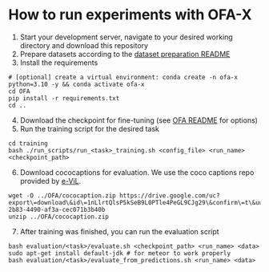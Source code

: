 # How to run experiments with OFA-X

1. Start your development server, navigate to your desired working directory and download this repository
2. Prepare datasets according to the [dataset preparation README](/dataset_preparation/Datasets.md)
3. Install the requirements
```
# [optional] create a virtual environment: conda create -n ofa-x python=3.10 -y && conda activate ofa-x
cd OFA
pip install -r requirements.txt
cd ..
```
4. Download the checkpoint for fine-tuning (see [OFA README](/OFA/checkpoints.md) for options)
5. Run the training script for the desired task
```
cd training
bash ./run_scripts/run_<task>_training.sh <config_file> <run_name> <checkpoint_path>
```
6. Download cococaptions for evaluation. We use the coco captions
repo provided by [e-ViL](https://github.com/maximek3/e-ViL).
```
wget -O ../OFA/cococaption.zip https://drive.google.com/uc?export\=download\&id\=1nLlrtQlsP5kSeB9L0PTle4PeGL9CJg29\&confirm\=t\&uuid=5c455b29-2b83-4490-af3a-cec071b3b40b
unzip ../OFA/cococaption.zip
```
7. After training was finished, you can run the evaluation script
```
bash evaluation/<task>/evaluate.sh <checkpoint_path> <run_name> <data>
sudo apt-get install default-jdk # for meteor to work properly
bash evaluation/<task>/evaluate_from_predictions.sh <run_name> <data>
```
